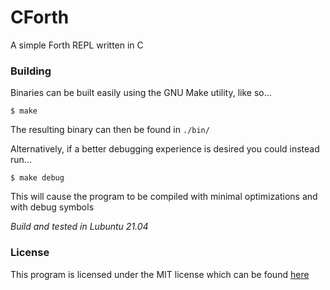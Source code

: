 # CForth

A simple Forth REPL written in C

### Building

Binaries can be built easily using the GNU Make utility, like so...

`$ make`

The resulting binary can then be found in `./bin/`

Alternatively, if a better debugging experience is desired you could instead run...

`$ make debug`

This will cause the program to be compiled with minimal optimizations and with debug symbols

*Build and tested in Lubuntu 21.04*

### License

This program is licensed under the MIT license which can be found [here](LICENSE)